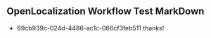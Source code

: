 ## OpenLocalization Workflow Test MarkDown
* 69cb939c-024d-4486-ac1c-066cf3feb511 thanks!

<!--HONumber=Jul16_HO2-->


